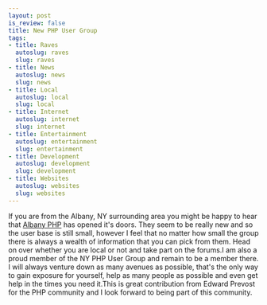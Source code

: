 ```yaml
--- 
layout: post
is_review: false
title: New PHP User Group
tags: 
- title: Raves
  autoslug: raves
  slug: raves
- title: News
  autoslug: news
  slug: news
- title: Local
  autoslug: local
  slug: local
- title: Internet
  autoslug: internet
  slug: internet
- title: Entertainment
  autoslug: entertainment
  slug: entertainment
- title: Development
  autoslug: development
  slug: development
- title: Websites
  autoslug: websites
  slug: websites
---
```

If you are from the Albany, NY surrounding area you might be happy to hear that [Albany PHP](http://www.albanyphp.org/) has opened it's doors.  They seem to be really new and so the user base is still small, however I feel that no matter how small the group there is always a wealth of information that you can pick from them.  Head on over whether you are local or not and take part on the forums.I am also a proud member of the NY PHP User Group and remain to be a member there.  I will always venture down as many avenues as possible, that's the only way to gain exposure for yourself, help as many people as possible and even get help in the times you need it.This is great contribution from Edward Prevost for the PHP community and I look forward to being part of this community.
